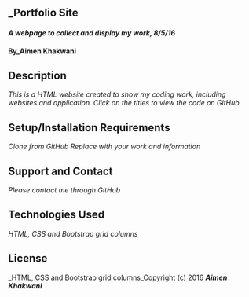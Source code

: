 ## _Portfolio Site

#### _A webpage to collect and display my work, 8/5/16_

#### By_**Aimen Khakwani**

## Description

_This is a HTML website created to show my coding work, including websites and application. Click on the titles to view the code on GitHub._

## Setup/Installation Requirements

*Clone from GitHub*
*Replace with your work and information*

## Support and Contact

_Please contact me through GitHub_

## Technologies Used

_HTML, CSS and Bootstrap grid columns_

## License

_HTML, CSS and Bootstrap grid columns_Copyright (c) 2016 **_Aimen Khakwani_**
